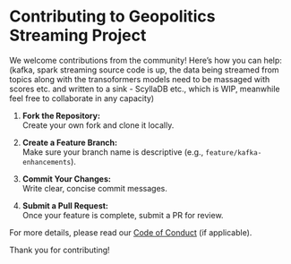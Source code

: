 # Contributing to Geopolitics Streaming Project

We welcome contributions from the community! Here’s how you can help: (kafka, spark streaming source code is up, the data being streamed from topics along with the transoformers models need to be massaged with scores etc. and written to a sink - ScyllaDB etc., which is WIP, meanwhile feel free to collaborate in any capacity)

1. **Fork the Repository:**  
   Create your own fork and clone it locally.

2. **Create a Feature Branch:**  
   Make sure your branch name is descriptive (e.g., `feature/kafka-enhancements`).

3. **Commit Your Changes:**  
   Write clear, concise commit messages.

4. **Submit a Pull Request:**  
   Once your feature is complete, submit a PR for review.

For more details, please read our [Code of Conduct](docs/code_of_conduct.md) (if applicable).

Thank you for contributing!
